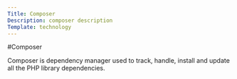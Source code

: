 ```yaml
---
Title: Composer
Description: composer description
Template: technology
---
```



#Composer

Composer is dependency manager used to track, handle, install and update all the PHP library dependencies.
